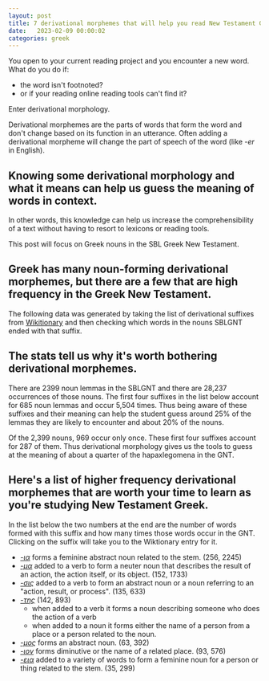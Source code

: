 ```yaml
---
layout: post
title: 7 derivational morphemes that will help you read New Testament Greek more easily.
date:   2023-02-09 00:00:02 
categories: greek
---
```


You open to your current reading project and you encounter a new word. What do you do if:

- the word isn't footnoted?
- or if your reading online reading tools can't find it?

Enter derivational morphology. 

Derivational morphemes are the parts of words that form the word and don't change based on its function in an utterance. Often adding a derivational morpheme will change the part of speech of the word (like _-er_ in English). 


## Knowing some derivational morphology and what it means can help us guess the meaning of words in context.

In other words, this knowledge can help us increase the comprehensibility of a text without having to resort to lexicons or reading tools.

This post will focus on Greek nouns in the SBL Greek New Testament.

## Greek has many noun-forming derivational morphemes, but there are a few that are high frequency in the Greek New Testament. 

The following data was generated by taking the list of derivational suffixes from [Wikitionary](https://en.wiktionary.org/wiki/Category:Ancient_Greek_noun-forming_suffixes) and then checking which words in the nouns SBLGNT ended with that suffix. 

## The stats tell us why it's worth bothering derivational morphemes.

There are 2399 noun lemmas in the SBLGNT and there are 28,237 occurrences of those nouns. The first four suffixes in the list below account for 685 noun lemmas and occur 5,504 times. Thus being aware of these suffixes and their meaning can help the student guess around 25% of the lemmas they are likely to encounter and about 20% of the nouns.

Of the 2,399 nouns, 969 occur only once. These first four suffixes account for 287 of them. Thus derivational morphology gives us the tools to guess at the meaning of about a quarter of the hapaxlegomena in the GNT.

## Here's a list of higher frequency derivational morphemes that are worth your time to learn as you're studying New Testament Greek.

In the list below the two numbers at the end are the number of words formed with this suffix and how many times those words occur in the GNT. Clicking on the suffix will take you to the Wiktionary entry for it.


- [_-ια_](https://en.wiktionary.org/wiki/-%CE%AF%CE%B1#Ancient_Greek) forms a feminine abstract noun related to the stem. (256, 2245)
- [_-μα_](https://en.wiktionary.org/wiki/-%CE%BC%CE%B1#Ancient_Greek) added to a verb to form a neuter noun that describes the result of an action, the action itself, or its object. (152, 1733)
- [_-σις_](https://en.wiktionary.org/wiki/-%CF%83%CE%B9%CF%82#Ancient_Greek) added to a verb to form an abstract noun or a noun referring to an "action, result, or process". (135, 633)
- [_-της_](https://en.wiktionary.org/wiki/-%CF%84%CE%AE%CF%82#Ancient_Greek) (142, 893)
	- when added to a verb it forms a noun describing someone who does the action of a verb
	- when added to a noun it forms either the name of a person from a place or a person related to the noun.
- [_-μος_](https://en.wiktionary.org/wiki/-%CE%BC%CF%8C%CF%82#Ancient_Greek) forms an abstract noun. (63, 392)
- [_-ιον_](https://en.wiktionary.org/wiki/-%CE%B9%CE%BF%CE%BD#Ancient_Greek) forms diminutive or the name of a related place. (93, 576)
- [_-εια_](https://en.wiktionary.org/wiki/-%CE%B5%CE%B9%CE%B1#Ancient_Greek) added to a variety of words to form a feminine noun for a person or thing related to the stem. (35, 299)

